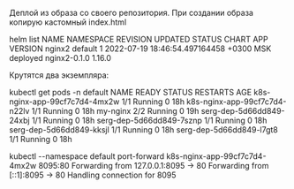 Деплой из образа со своего репозитория. При создании образа копирую кастомный index.html

helm list
NAME  	NAMESPACE	REVISION	UPDATED                                	STATUS  	CHART       	APP VERSION
nginx2	default  	1       	2022-07-19 18:46:54.497164458 +0300 MSK	deployed	nginx2-0.1.0	1.16.0 

Крутятся два экземпляра:

kubectl get pods -n default
NAME                            READY   STATUS    RESTARTS   AGE
k8s-nginx-app-99cf7c7d4-4mx2w   1/1     Running   0          18h
k8s-nginx-app-99cf7c7d4-n22lv   1/1     Running   0          18h
my-nginx                        2/2     Running   0          19h
serg-dep-5d66dd849-24xbj        1/1     Running   0          18h
serg-dep-5d66dd849-7sznp        1/1     Running   0          18h
serg-dep-5d66dd849-kksjl        1/1     Running   0          18h
serg-dep-5d66dd849-l7gt8        1/1     Running   0          18h


kubectl --namespace default port-forward k8s-nginx-app-99cf7c7d4-4mx2w 8095:80
Forwarding from 127.0.0.1:8095 -> 80
Forwarding from [::1]:8095 -> 80
Handling connection for 8095


